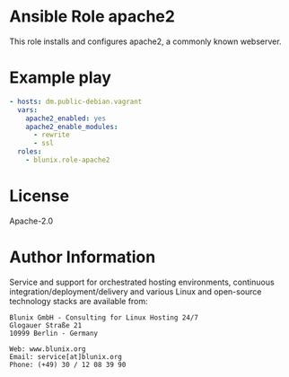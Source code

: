 # Ansible Role apache2

This role installs and configures apache2, a commonly known webserver.


# Example play

```yaml
- hosts: dm.public-debian.vagrant
  vars:
    apache2_enabled: yes
    apache2_enable_modules:
      - rewrite
      - ssl
  roles:
    - blunix.role-apache2
```

# License

Apache-2.0

# Author Information

Service and support for orchestrated hosting environments,
continuous integration/deployment/delivery and various Linux
and open-source technology stacks are available from:

```
Blunix GmbH - Consulting for Linux Hosting 24/7
Glogauer Straße 21
10999 Berlin - Germany

Web: www.blunix.org
Email: service[at]blunix.org
Phone: (+49) 30 / 12 08 39 90
```
